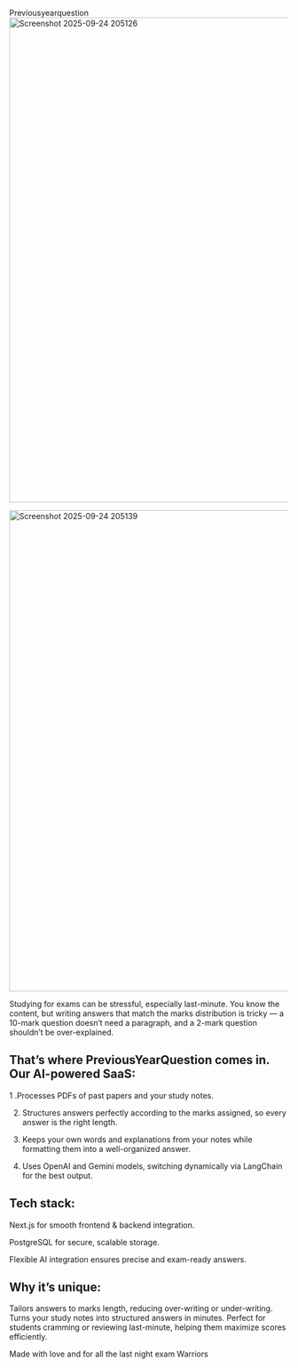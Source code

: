 Previousyearquestion 
 <img width="1917" height="873" alt="Screenshot 2025-09-24 205126" src="https://github.com/user-attachments/assets/9e2fa4d9-3d09-48e5-a8be-774c0e688616" />
 
<img width="1915" height="866" alt="Screenshot 2025-09-24 205139" src="https://github.com/user-attachments/assets/2da290c3-2398-4835-b46b-bc0e3c599cc4" />

Studying for exams can be stressful, especially last-minute. You know the content, but writing answers that match the marks distribution is tricky — a 10-mark question doesn’t need a paragraph, and a 2-mark question shouldn’t be over-explained.

## That’s where PreviousYearQuestion comes in. Our AI-powered SaaS:

1 .Processes PDFs of past papers and your study notes.

2. Structures answers perfectly according to the marks assigned, so every answer is the right length.
   
4. Keeps your own words and explanations from your notes while formatting them into a well-organized answer.
   
6. Uses OpenAI and Gemini models, switching dynamically via LangChain for the best output.

## Tech stack:

Next.js for smooth frontend & backend integration.

PostgreSQL for secure, scalable storage.

Flexible AI integration ensures precise and exam-ready answers.

## Why it’s unique:

Tailors answers to marks length, reducing over-writing or under-writing.
Turns your study notes into structured answers in minutes.
Perfect for students cramming or reviewing last-minute, helping them maximize scores efficiently.

Made with love and for all the last night exam Warriors
